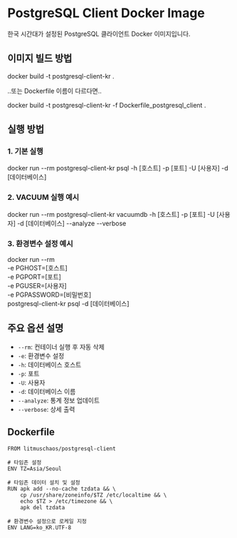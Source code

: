 # PostgreSQL Client Docker Image

한국 시간대가 설정된 PostgreSQL 클라이언트 Docker 이미지입니다.

## 이미지 빌드 방법
docker build -t postgresql-client-kr .

..또는 Dockerfile 이름이 다르다면..

docker build -t postgresql-client-kr -f Dockerfile_postgresql_client .

## 실행 방법

### 1. 기본 실행
docker run --rm postgresql-client-kr psql -h [호스트] -p [포트] -U [사용자] -d [데이터베이스]

### 2. VACUUM 실행 예시
docker run --rm postgresql-client-kr vacuumdb -h [호스트] -p [포트] -U [사용자] -d [데이터베이스] --analyze --verbose

### 3. 환경변수 설정 예시
docker run --rm \
-e PGHOST=[호스트] \
-e PGPORT=[포트] \
-e PGUSER=[사용자] \
-e PGPASSWORD=[비밀번호] \
postgresql-client-kr psql -d [데이터베이스]

## 주요 옵션 설명

- `--rm`: 컨테이너 실행 후 자동 삭제
- `-e`: 환경변수 설정
- `-h`: 데이터베이스 호스트
- `-p`: 포트
- `-U`: 사용자
- `-d`: 데이터베이스 이름
- `--analyze`: 통계 정보 업데이트
- `--verbose`: 상세 출력


## Dockerfile
```
FROM litmuschaos/postgresql-client

# 타임존 설정
ENV TZ=Asia/Seoul

# 타임존 데이터 설치 및 설정
RUN apk add --no-cache tzdata && \
    cp /usr/share/zoneinfo/$TZ /etc/localtime && \
    echo $TZ > /etc/timezone && \
    apk del tzdata

# 환경변수 설정으로 로케일 지정
ENV LANG=ko_KR.UTF-8
```
